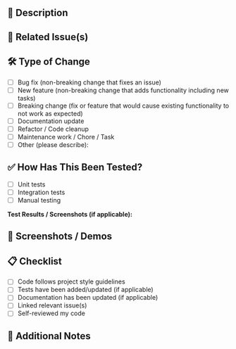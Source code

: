 ## 📌 Description
<!-- Provide a clear and concise description of the changes in this PR. 
     Why is this change necessary? What problem does it solve? -->

## 🔗 Related Issue(s)
<!-- Link to the issue(s) this PR addresses, e.g. "Fixes #123" or "Closes #45". -->

## 🛠️ Type of Change
<!-- Check the relevant option(s) -->
- [ ] Bug fix (non-breaking change that fixes an issue)
- [ ] New feature (non-breaking change that adds functionality including new tasks)
- [ ] Breaking change (fix or feature that would cause existing functionality to not work as expected)
- [ ] Documentation update
- [ ] Refactor / Code cleanup
- [ ] Maintenance work / Chore / Task
- [ ] Other (please describe):

## ✅ How Has This Been Tested?
<!-- Describe the tests you ran to verify your changes. 
     Provide instructions so reviewers can reproduce. 
     Include relevant details about test environment (OS, dependencies, etc.). -->

- [ ] Unit tests
- [ ] Integration tests
- [ ] Manual testing

**Test Results / Screenshots (if applicable):**

## 📸 Screenshots / Demos
<!-- If UI/UX related, add screenshots, GIFs, or video recordings. -->

## 📋 Checklist
<!-- Ensure the following are complete before requesting review. -->
- [ ] Code follows project style guidelines
- [ ] Tests have been added/updated (if applicable)
- [ ] Documentation has been updated (if applicable)
- [ ] Linked relevant issue(s)
- [ ] Self-reviewed my code

## 🙌 Additional Notes
<!-- Add any extra context, potential follow-ups, or known issues. -->